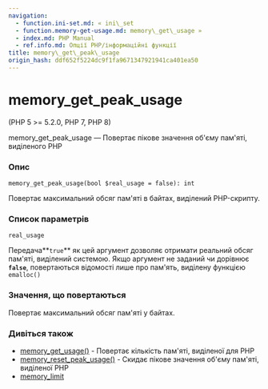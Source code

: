 ```yaml
---
navigation:
  - function.ini-set.md: « ini\_set
  - function.memory-get-usage.md: memory\_get\_usage »
  - index.md: PHP Manual
  - ref.info.md: Опції PHP/інформаційні функції
title: memory\_get\_peak\_usage
origin_hash: ddf652f5224dc9f1fa9671347921941ca401ea50
---
```

# memory\_get\_peak\_usage

(PHP 5 >= 5.2.0, PHP 7, PHP 8)

memory\_get\_peak\_usage — Повертає пікове значення об'єму пам'яті, виділеного PHP

### Опис

```methodsynopsis
memory_get_peak_usage(bool $real_usage = false): int
```

Повертає максимальний обсяг пам'яті в байтах, виділений PHP-скрипту.

### Список параметрів

`real_usage`

Передача\*\*`true`\*\* як цей аргумент дозволяє отримати реальний обсяг пам'яті, виділений системою. Якщо аргумент не заданий чи дорівнює **`false`**, повертаються відомості лише про пам'ять, виділену функцією `emalloc()`

### Значення, що повертаються

Повертає максимальний обсяг пам'яті у байтах.

### Дивіться також

-   [memory\_get\_usage()](function.memory-get-usage.md) \- Повертає кількість пам'яті, виділеної для PHP
-   [memory\_reset\_peak\_usage()](function.memory-reset-peak-usage.md) \- Скидає пікове значення об'єму пам'яті, виділеної PHP
-   [memory\_limit](ini.core.md#ini.memory-limit)
